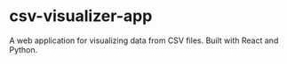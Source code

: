 # csv-visualizer-app
A web application for visualizing data from CSV files. Built with React and Python.
